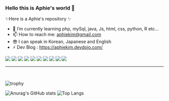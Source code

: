 ### Hello this is Aphie's world 👋


✨Here is a Aphie's repository ✨ 


- 🌱 I’m currently learning php, mySql, java, Js, html, css, python, R etc...
- 📫 How to reach me: aphiekim@gmail.com
- 😎 I can speak in Korean, Japanese and English
- ⚡ Dev Blog : https://aphiekim.devdojo.com/

<a href="_blank" target="_blank"><img src="https://img.shields.io/badge/JavaScript-F7DF1E?style=flat-square&logo=JavaScript&logoColor=white"/></a>
<a href="_blank" target="_blank"><img src="https://img.shields.io/badge/HTML5-E34F26?style=flat-square&logo=HTML5&logoColor=white"/></a>
<a href="_blank" target="_blank"><img src="https://img.shields.io/badge/CSS3-1572B6?style=flat-square&logo=CSS3&logoColor=white"/></a>
<a href="_blank" target="_blank"><img src="https://img.shields.io/badge/Java-007396?style=flat-square&logo=Java&logoColor=white"/></a>
<a href="_blank" target="_blank"><img src="https://img.shields.io/badge/Spring-6DB33F?style=flat-square&logo=Spring&logoColor=white"/></a>
<a href="_blank" target="_blank"><img src="https://img.shields.io/badge/Oracle-F80000?style=flat-square&logo=Oracle&logoColor=white"/></a>
<a href="_blank" target="_blank"><img src="https://img.shields.io/badge/PHP-777BB4?style=flat-square&logo=PHP&logoColor=white"/></a>
<a href="_blank" target="_blank"><img src="https://img.shields.io/badge/MySQL-4479A1?style=flat-square&logo=MySQL&logoColor=white"/></a>
<a href="_blank" target="_blank"><img src="https://img.shields.io/badge/Python-3776AB?style=flat-square&logo=Python&logoColor=white"/></a>
<a href="_blank" target="_blank"><img src="https://img.shields.io/badge/R-276DC3?style=flat-square&logo=R&logoColor=white"/></a>
<hr>
<br>

![trophy](https://github-profile-trophy.vercel.app/?username=Aphiekim)
<!-- [![Anurag's GitHub stats](https://github-readme-stats.vercel.app/api?username=Aphiekim)](https://github.com/anuraghazra/github-readme-stats) -->
![Anurag's GitHub stats](https://github-readme-stats.vercel.app/api?username=Aphiekim&hide=contribs,prs&show_icons=true&count_private=true&theme=buefy)
![Top Langs](https://github-readme-stats.vercel.app/api/top-langs/?username=Aphiekim&layout=compact)
<br>



